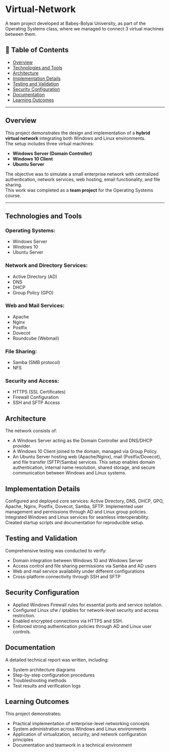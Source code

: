# Virtual-Network
A team project developed at Babeș-Bolyai University, as part of the Operating Systems class, where we managed to connect 3 virtual machines between them.

## 📑 Table of Contents
- [Overview](#overview)
- [Technologies and Tools](#technologies-and-tools)
- [Architecture](#architecture)
- [Implementation Details](#implementation-details)
- [Testing and Validation](#testing-and-validation)
- [Security Configuration](#security-configuration)
- [Documentation](#documentation)
- [Learning Outcomes](#learning-outcomes)

---

## Overview
This project demonstrates the design and implementation of a **hybrid virtual network** integrating both Windows and Linux environments.  
The setup includes three virtual machines:

- **Windows Server (Domain Controller)**
- **Windows 10 Client**
- **Ubuntu Server**

The objective was to simulate a small enterprise network with centralized authentication, network services, web hosting, email functionality, and file sharing.  
This work was completed as a **team project** for the Operating Systems course.

---

## Technologies and Tools

### Operating Systems:
- Windows Server
- Windows 10
- Ubuntu Server

### Network and Directory Services:
- Active Directory (AD)
- DNS
- DHCP
- Group Policy (GPO)

### Web and Mail Services:
- Apache
- Nginx
- Postfix
- Dovecot
- Roundcube (Webmail)

### File Sharing:
- Samba (SMB protocol)
- NFS

### Security and Access:
- HTTPS (SSL Certificates)
- Firewall Configuration
- SSH and SFTP Access

## Architecture
The network consists of:

 - A Windows Server acting as the Domain Controller and DNS/DHCP provider.
 - A Windows 10 Client joined to the domain, managed via Group Policy.
 - An Ubuntu Server hosting web (Apache/Nginx), mail (Postfix/Dovecot), and file transfer (SFTP/Samba) services.
This setup enables domain authentication, internal name resolution, shared storage, and secure communication between Windows and Linux systems.

## Implementation Details
Configured and deployed core services: Active Directory, DNS, DHCP, GPO, Apache, Nginx, Postfix, Dovecot, Samba, SFTP.
Implemented user management and permissions through AD and Linux group policies.
Integrated Windows and Linux services for seamless interoperability.
Created startup scripts and documentation for reproducible setup.

## Testing and Validation
Comprehensive testing was conducted to verify:

 - Domain integration between Windows 10 and Windows Server
 - Access control and file sharing permissions via Samba and AD users
 - Web and mail service availability under different configurations
 - Cross-platform connectivity through SSH and SFTP

## Security Configuration
 - Applied Windows Firewall rules for essential ports and service isolation.
 - Configured Linux ufw / iptables for network-level security and access restriction.
 - Enabled encrypted connections via HTTPS and SSH.
 - Enforced strong authentication policies through AD and Linux user controls.

## Documentation
A detailed technical report was written, including:

 - System architecture diagrams
 - Step-by-step configuration procedures
 - Troubleshooting methods
 - Test results and verification logs

## Learning Outcomes
This project demonstrates:

 - Practical implementation of enterprise-level networking concepts
 - System administration across Windows and Linux environments
 - Application of virtualization, security, and network configuration principles
 - Documentation and teamwork in a technical environment

